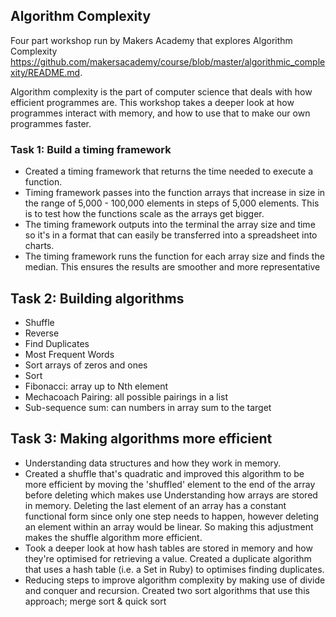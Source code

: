 ## Algorithm Complexity

Four part workshop run by Makers Academy that explores Algorithm Complexity https://github.com/makersacademy/course/blob/master/algorithmic_complexity/README.md.

Algorithm complexity is the part of computer science that deals with how efficient programmes are. This workshop takes a deeper look at how programmes interact with memory, and how to use that to make our own programmes faster.

### Task 1: Build a timing framework
- Created a timing framework that returns the time needed to execute a function.
- Timing framework passes into the function arrays that increase in size in the range of 5,000 - 100,000 elements in steps of 5,000 elements. This is to test how the functions scale as the arrays get bigger.
- The timing framework outputs into the terminal the array size and time so it's in a format that can easily be transferred into a spreadsheet into charts.
- The timing framework runs the function for each array size and finds the median. This ensures the results are smoother and more representative

## Task 2: Building algorithms
- Shuffle
- Reverse
- Find Duplicates
- Most Frequent Words
- Sort arrays of zeros and ones
- Sort
- Fibonacci: array up to Nth element
- Mechacoach Pairing: all possible pairings in a list
- Sub-sequence sum: can numbers in array sum to the target

## Task 3: Making algorithms more efficient
- Understanding data structures and how they work in memory.
- Created a shuffle that's quadratic and improved this algorithm to be more efficient by moving the 'shuffled' element to the end of the array before deleting which makes use Understanding how arrays are stored in memory. Deleting the last element of an array has a constant functional form since only one step needs to happen, however deleting an element within an array would be linear. So making this adjustment makes the shuffle algorithm more efficient.
- Took a deeper look at how hash tables are stored in memory and how they're optimised for retrieving a value. Created a duplicate algorithm that uses a hash table (i.e. a Set in Ruby) to optimises finding duplicates.
- Reducing steps to improve algorithm complexity by making use of divide and conquer and recursion. Created two sort algorithms that use this approach; merge sort & quick sort
